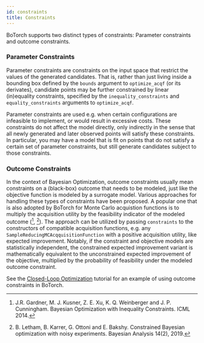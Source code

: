 ```yaml
---
id: constraints
title: Constraints
---
```


BoTorch supports two distinct types of constraints: Parameter constraints
and outcome constraints.


### Parameter Constraints

Parameter constraints are constraints on the input space that restrict the
values of the generated candidates. That is, rather than just living inside
a bounding box defined by the `bounds` argument to `optimize_acqf` (or its
derivates), candidate points may be further constrained by linear (in)equality
constraints, specified by the `inequality_constraints` and `equality_constraints`
arguments to `optimize_acqf`.

Parameter constraints are used e.g. when certain configurations are infeasible
to implement, or would result in excessive costs. These constraints do not affect
the model directly, only indirectly in the sense that all newly generated and
later observed points will satisfy these constraints. In particular, you may
have a model that is fit on points that do not satisfy a certain set of parameter
constraints, but still generate candidates subject to those constraints.


### Outcome Constraints

In the context of Bayesian Optimization, outcome constraints usually mean
constraints on a (black-box) outcome that needs to be modeled, just like
the objective function is modeled by a surrogate model. Various approaches
for handling these types of constraints have been proposed. A popular one that
is also adopted by BoTorch for Monte Carlo acquistion functions is to multiply
the acquisition utility by the feasibility indicator of the modeled outcome
([^Gardner2014], [^Letham2017]). The approach can be utilized by passing
`constraints` to the constructors of compatible acquisition functions,
e.g. any `SampleReducingMCAcqquisitionFunction` with a positive acquisition utility,
like expected improvement.
Notably, if the constraint and objective models are statistically independent,
the constrained expected improvement variant is mathematically equivalent to the
unconstrained expected improvement of the objective, multiplied by the probability of
feasibility under the modeled outcome constraint.

See the [Closed-Loop Optimization](tutorials/closed_loop_botorch_only)
tutorial for an example of using outcome constraints in BoTorch.



[^Gardner2014]: J.R. Gardner, M. J. Kusner, Z. E. Xu, K. Q. Weinberger and
J. P. Cunningham. Bayesian Optimization with Inequality Constraints. ICML 2014.

[^Letham2017]: B. Letham, B. Karrer, G. Ottoni and E. Bakshy. Constrained Bayesian optimization with noisy experiments. Bayesian Analysis 14(2), 2019.
